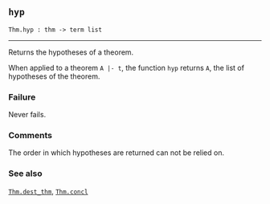 ## `hyp`

``` hol4
Thm.hyp : thm -> term list
```

------------------------------------------------------------------------

Returns the hypotheses of a theorem.

When applied to a theorem `A |- t`, the function `hyp` returns `A`, the
list of hypotheses of the theorem.

### Failure

Never fails.

### Comments

The order in which hypotheses are returned can not be relied on.

### See also

[`Thm.dest_thm`](#Thm.dest_thm), [`Thm.concl`](#Thm.concl)
